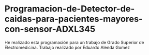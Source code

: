 # Programacion-de-Detector-de-caidas-para-pacientes-mayores-con-sensor-ADXL345
He realizado esta programación para un trabajo de Grado Superior de Electromedicina.
Trabajo realizado por Eduardo Alenda Gomez
